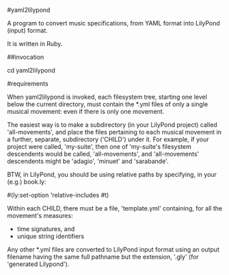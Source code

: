 #yaml2lilypond

A program to convert music specifications, from YAML format into LilyPond (input) format.

It is written in Ruby.

##invocation

cd <directory containing LilyPond movement directories>
yaml2lilypond

#requirements

When yaml2lilypond is invoked, each filesystem tree, starting one level below the current directory, must contain the *.yml files of only a single musical movement: even if there is only one movement.

The easiest way is to make a subdirectory (in your LilyPond project) called 'all-movements', and place the files pertaining to each musical movement in a further, separate, subdirectory ('CHILD') under it. For example, if your project were called, 'my-suite', then one of 'my-suite's filesystem descendents would be called, 'all-movements', and 'all-movements' descendents might be 'adagio', 'minuet' and 'sarabande'.

BTW, in LilyPond, you should be using relative paths by specifying, in your (e.g.) book.ly:

#(ly:set-option 'relative-includes #t)

Within each CHILD, there must be a file, 'template.yml' containing, for all the movement's measures:

* time signatures, and
* unique string identifiers

Any other *.yml files are converted to LilyPond input format using an output filename having the same full pathname but the extension, '.gly' (for 'generated Lilypond').
